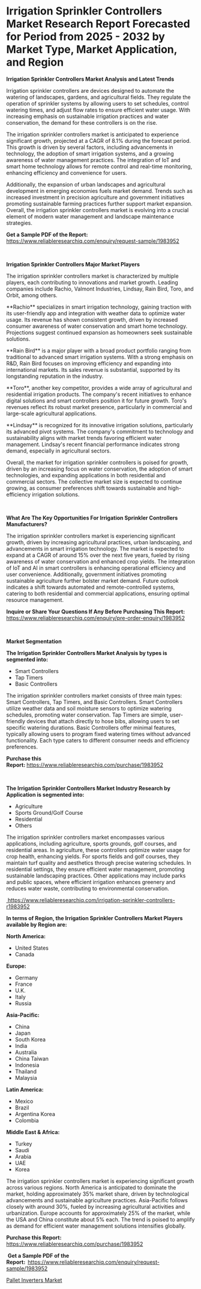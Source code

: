 <p><h1>Irrigation Sprinkler Controllers Market Research Report Forecasted for Period from 2025 -  2032 by Market Type, Market Application, and Region</h1></p><p><strong>Irrigation Sprinkler Controllers Market Analysis and Latest Trends</strong></p>
<p><p>Irrigation sprinkler controllers are devices designed to automate the watering of landscapes, gardens, and agricultural fields. They regulate the operation of sprinkler systems by allowing users to set schedules, control watering times, and adjust flow rates to ensure efficient water usage. With increasing emphasis on sustainable irrigation practices and water conservation, the demand for these controllers is on the rise.</p><p>The irrigation sprinkler controllers market is anticipated to experience significant growth, projected at a CAGR of 8.1% during the forecast period. This growth is driven by several factors, including advancements in technology, the adoption of smart irrigation systems, and a growing awareness of water management practices. The integration of IoT and smart home technology allows for remote control and real-time monitoring, enhancing efficiency and convenience for users.</p><p>Additionally, the expansion of urban landscapes and agricultural development in emerging economies fuels market demand. Trends such as increased investment in precision agriculture and government initiatives promoting sustainable farming practices further support market expansion. Overall, the irrigation sprinkler controllers market is evolving into a crucial element of modern water management and landscape maintenance strategies.</p></p>
<p><strong>Get a Sample PDF of the Report:&nbsp;</strong> <a href="https://www.reliableresearchiq.com/enquiry/request-sample/1983952?utm_campaign=2396&utm_medium=2&utm_source=Github&utm_content=ia&utm_term=17022025&utm_id=irrigation-sprinkler-controllers">https://www.reliableresearchiq.com/enquiry/request-sample/1983952</a></p>
<p>&nbsp;</p>
<p><strong>Irrigation Sprinkler Controllers Major Market Players</strong></p>
<p><p>The irrigation sprinkler controllers market is characterized by multiple players, each contributing to innovations and market growth. Leading companies include Rachio, Valmont Industries, Lindsay, Rain Bird, Toro, and Orbit, among others.</p><p>**Rachio** specializes in smart irrigation technology, gaining traction with its user-friendly app and integration with weather data to optimize water usage. Its revenue has shown consistent growth, driven by increased consumer awareness of water conservation and smart home technology. Projections suggest continued expansion as homeowners seek sustainable solutions.</p><p>**Rain Bird** is a major player with a broad product portfolio ranging from traditional to advanced smart irrigation systems. With a strong emphasis on R&D, Rain Bird focuses on improving efficiency and expanding into international markets. Its sales revenue is substantial, supported by its longstanding reputation in the industry.</p><p>**Toro**, another key competitor, provides a wide array of agricultural and residential irrigation products. The company's recent initiatives to enhance digital solutions and smart controllers position it for future growth. Toro's revenues reflect its robust market presence, particularly in commercial and large-scale agricultural applications.</p><p>**Lindsay** is recognized for its innovative irrigation solutions, particularly its advanced pivot systems. The company's commitment to technology and sustainability aligns with market trends favoring efficient water management. Lindsay's recent financial performance indicates strong demand, especially in agricultural sectors.</p><p>Overall, the market for irrigation sprinkler controllers is poised for growth, driven by an increasing focus on water conservation, the adoption of smart technologies, and expanding applications in both residential and commercial sectors. The collective market size is expected to continue growing, as consumer preferences shift towards sustainable and high-efficiency irrigation solutions.</p></p>
<p>&nbsp;</p>
<p><strong>What Are The Key Opportunities For Irrigation Sprinkler Controllers Manufacturers?</strong></p>
<p><p>The irrigation sprinkler controllers market is experiencing significant growth, driven by increasing agricultural practices, urban landscaping, and advancements in smart irrigation technology. The market is expected to expand at a CAGR of around 15% over the next five years, fueled by rising awareness of water conservation and enhanced crop yields. The integration of IoT and AI in smart controllers is enhancing operational efficiency and user convenience. Additionally, government initiatives promoting sustainable agriculture further bolster market demand. Future outlook indicates a shift towards automated and remote-controlled systems, catering to both residential and commercial applications, ensuring optimal resource management.</p></p>
<p><strong>Inquire or Share Your Questions If Any Before Purchasing This Report:</strong> <a href="https://www.reliableresearchiq.com/enquiry/pre-order-enquiry/1983952?utm_campaign=2396&utm_medium=2&utm_source=Github&utm_content=ia&utm_term=17022025&utm_id=irrigation-sprinkler-controllers">https://www.reliableresearchiq.com/enquiry/pre-order-enquiry/1983952</a></p>
<p>&nbsp;</p>
<p><strong>Market Segmentation</strong></p>
<p><strong>The Irrigation Sprinkler Controllers Market Analysis by types is segmented into:</strong></p>
<p><ul><li>Smart Controllers</li><li>Tap Timers</li><li>Basic Controllers</li></ul></p>
<p><p>The irrigation sprinkler controllers market consists of three main types: Smart Controllers, Tap Timers, and Basic Controllers. Smart Controllers utilize weather data and soil moisture sensors to optimize watering schedules, promoting water conservation. Tap Timers are simple, user-friendly devices that attach directly to hose bibs, allowing users to set specific watering durations. Basic Controllers offer minimal features, typically allowing users to program fixed watering times without advanced functionality. Each type caters to different consumer needs and efficiency preferences.</p></p>
<p><strong>Purchase this Report:&nbsp;</strong><a href="https://www.reliableresearchiq.com/purchase/1983952?utm_campaign=2396&utm_medium=2&utm_source=Github&utm_content=ia&utm_term=17022025&utm_id=irrigation-sprinkler-controllers">https://www.reliableresearchiq.com/purchase/1983952</a></p>
<p>&nbsp;</p>
<p><strong>The Irrigation Sprinkler Controllers Market Industry Research by Application is segmented into:</strong></p>
<p><ul><li>Agriculture</li><li>Sports Ground/Golf Course</li><li>Residential</li><li>Others</li></ul></p>
<p><p>The irrigation sprinkler controllers market encompasses various applications, including agriculture, sports grounds, golf courses, and residential areas. In agriculture, these controllers optimize water usage for crop health, enhancing yields. For sports fields and golf courses, they maintain turf quality and aesthetics through precise watering schedules. In residential settings, they ensure efficient water management, promoting sustainable landscaping practices. Other applications may include parks and public spaces, where efficient irrigation enhances greenery and reduces water waste, contributing to environmental conservation.</p></p>
<p><a href="https://www.reliableresearchiq.com/irrigation-sprinkler-controllers-r1983952?utm_campaign=2396&utm_medium=2&utm_source=Github&utm_content=ia&utm_term=17022025&utm_id=irrigation-sprinkler-controllers">&nbsp;https://www.reliableresearchiq.com/irrigation-sprinkler-controllers-r1983952</a></p>
<p><strong>In terms of Region, the Irrigation Sprinkler Controllers Market Players available by Region are:</strong></p>
<p>
    <p> <strong> North America: </strong>
        <ul>
            <li>United States</li>
            <li>Canada</li>
        </ul>
        </p> 
    <p> <strong> Europe: </strong>
        <ul>
            <li>Germany</li>
            <li>France</li>
            <li>U.K.</li>
            <li>Italy</li>
            <li>Russia</li>
        </ul>
        </p> 
    <p> <strong> Asia-Pacific: </strong>
        <ul>
            <li>China</li>
            <li>Japan</li>
            <li>South Korea</li>
            <li>India</li>
            <li>Australia</li>
            <li>China Taiwan</li>
            <li>Indonesia</li>
            <li>Thailand</li>
            <li>Malaysia</li>
        </ul>
        </p> 
    <p> <strong> Latin America: </strong>
        <ul>
            <li>Mexico</li>
            <li>Brazil</li>
            <li>Argentina Korea</li>
            <li>Colombia</li>
        </ul>
        </p> 
    <p> <strong> Middle East & Africa: </strong>
        <ul>
            <li>Turkey</li>
            <li>Saudi</li>
            <li>Arabia</li>
            <li>UAE</li>
            <li>Korea</li>
        </ul>
    </p>
    </p>
<p><p>The irrigation sprinkler controllers market is experiencing significant growth across various regions. North America is anticipated to dominate the market, holding approximately 35% market share, driven by technological advancements and sustainable agriculture practices. Asia-Pacific follows closely with around 30%, fueled by increasing agricultural activities and urbanization. Europe accounts for approximately 25% of the market, while the USA and China constitute about 5% each. The trend is poised to amplify as demand for efficient water management solutions intensifies globally.</p></p>
<p><strong>Purchase this Report: </strong><a href="https://www.reliableresearchiq.com/purchase/1983952?utm_campaign=2396&utm_medium=2&utm_source=Github&utm_content=ia&utm_term=17022025&utm_id=irrigation-sprinkler-controllers">https://www.reliableresearchiq.com/purchase/1983952</a></p>
<p>&nbsp;<strong>Get a Sample PDF of the Report:&nbsp;&nbsp;</strong><a href="https://www.reliableresearchiq.com/enquiry/request-sample/1983952?utm_campaign=2396&utm_medium=2&utm_source=Github&utm_content=ia&utm_term=17022025&utm_id=irrigation-sprinkler-controllers">https://www.reliableresearchiq.com/enquiry/request-sample/1983952</a></p>
<p><strong></strong></p>
<p><p><a href="https://github.com/bolalfredia7777/Market-Research-Report-List-1/blob/main/pallet-inverters-market.md?utm_campaign=2396&utm_medium=2&utm_source=Github&utm_content=ia&utm_term=17022025&utm_id=irrigation-sprinkler-controllers">Pallet Inverters Market</a></p></p>